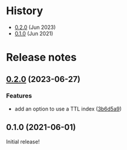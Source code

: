 # History

- [0.2.0](#020-2023-06-27) (Jun 2023)
- [0.1.0](#010-2021-06-01) (Jun 2021)



# Release notes

## [0.2.0](https://github.com/socketio/socket.io-mongo-emitter/compare/0.1.0...0.2.0) (2023-06-27)


### Features

* add an option to use a TTL index ([3b6d5a9](https://github.com/socketio/socket.io-mongo-emitter/commit/3b6d5a99fb5100e07dd45a103ab65d41eef91636))



## 0.1.0 (2021-06-01)

Initial release!
